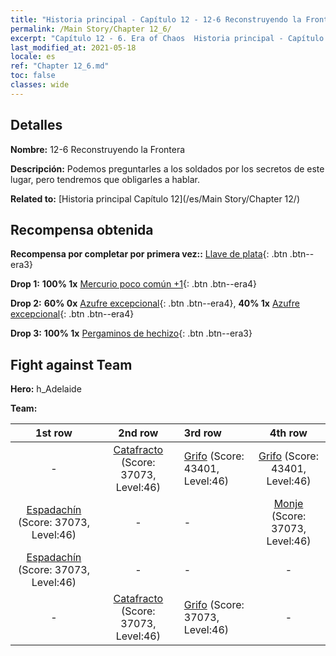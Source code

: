 ```yaml
---
title: "Historia principal - Capítulo 12 - 12-6 Reconstruyendo la Frontera"
permalink: /Main Story/Chapter 12_6/
excerpt: "Capítulo 12 - 6. Era of Chaos  Historia principal - Capítulo 12_6. 12-6 Reconstruyendo la Frontera"
last_modified_at: 2021-05-18
locale: es
ref: "Chapter 12_6.md"
toc: false
classes: wide
---
```


## Detalles

 **Nombre:** 12-6 Reconstruyendo la Frontera

 **Descripción:** Podemos preguntarles a los soldados por los secretos de este lugar, pero tendremos que obligarles a hablar.

 **Related to:** [Historia principal Capítulo 12](/es/Main Story/Chapter 12/)

## Recompensa obtenida

 **Recompensa por completar por primera vez::** [Llave de plata](/ItemsES/con_693/){: .btn .btn--era3}

 **Drop 1:** **100% 1x** [Mercurio poco común +1](/ItemsES/mat_42/){: .btn .btn--era4}

 **Drop 2:** **60% 0x** [Azufre excepcional](/ItemsES/mat_36/){: .btn .btn--era4}, **40% 1x** [Azufre excepcional](/ItemsES/mat_36/){: .btn .btn--era4}

 **Drop 3:** **100% 1x** [Pergaminos de hechizo](/ItemsES/con_694/){: .btn .btn--era3}


## Fight against Team
 **Hero:** h_Adelaide

 **Team:**


  | 1st row | 2nd row | 3rd row | 4th row |
  |:----:|:----:|:----|:----:|
  | - | [Catafracto](/es/units/Cavalier/) (Score: 37073, Level:46)  | [Grifo](/es/units/Griffin/) (Score: 43401, Level:46)  | [Grifo](/es/units/Griffin/) (Score: 43401, Level:46)  |
  | [Espadachín](/es/units/Swordsman/) (Score: 37073, Level:46)  | - | - | [Monje](/es/units/Monk/) (Score: 37073, Level:46)  |
  | [Espadachín](/es/units/Swordsman/) (Score: 37073, Level:46)  | - | - | - |
  | - | [Catafracto](/es/units/Cavalier/) (Score: 37073, Level:46)  | [Grifo](/es/units/Griffin/) (Score: 37073, Level:46)  | - |



